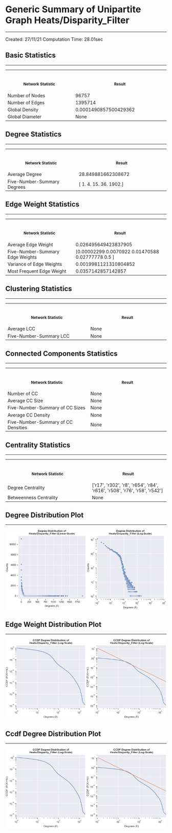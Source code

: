 # Generic Summary of Unipartite Graph **Heats/Disparity_Filter**
---
Created: 27/11/21
Computation Time: 28.01sec

## Basic Statistics
---
<table>
<tr><th align="center"><img width="441" height="1"><p><small>Network Statistic</small></p></th><th align="center"><img width="441" height="1"><p><small>Result</small></p></th></tr>
<tr><td>Number of Nodes</td><td>96757</td></tr>
<tr><td>Number of Edges</td><td>1395714</td></tr>
<tr><td>Global Density</td><td>0.0001490857500429362</td></tr>
<tr><td>Global Diameter</td><td>None</td></tr>
</table>

## Degree Statistics
---
<table>
<tr><th align="center"><img width="441" height="1"><p><small>Network Statistic</small></p></th><th align="center"><img width="441" height="1"><p><small>Result</small></p></th></tr>
<tr><td>Average Degree</td><td>28.849881662308672</td></tr>
<tr><td>Five-Number-Summary Degrees</td><td>[   1.    4.   15.   36. 1902.]</td></tr>
</table>

## Edge Weight Statistics
---
<table>
<tr><th align="center"><img width="441" height="1"><p><small>Network Statistic</small></p></th><th align="center"><img width="441" height="1"><p><small>Result</small></p></th></tr>
<tr><td>Average Edge Weight</td><td>0.026495649423837905</td></tr>
<tr><td>Five-Number-Summary Edge Weights</td><td>[0.00002299 0.0070922  0.01470588 0.02777778 0.5       ]</td></tr>
<tr><td>Variance of Edge Weights</td><td>0.0019981121310804852</td></tr>
<tr><td>Most Frequent Edge Weight</td><td>0.0357142857142857</td></tr>
</table>

## Clustering Statistics
---
<table>
<tr><th align="center"><img width="441" height="1"><p><small>Network Statistic</small></p></th><th align="center"><img width="441" height="1"><p><small>Result</small></p></th></tr>
<tr><td>Average LCC</td><td>None</td></tr>
<tr><td>Five-Number-Summary LCC</td><td>None</td></tr>
</table>

## Connected Components Statistics
---
<table>
<tr><th align="center"><img width="441" height="1"><p><small>Network Statistic</small></p></th><th align="center"><img width="441" height="1"><p><small>Result</small></p></th></tr>
<tr><td>Number of CC</td><td>None</td></tr>
<tr><td>Average CC Size</td><td>None</td></tr>
<tr><td>Five-Number-Summary of CC Sizes</td><td>None</td></tr>
<tr><td>Average CC Density</td><td>None</td></tr>
<tr><td>Five-Number-Summary of CC Densities</td><td>None</td></tr>
</table>

## Centrality Statistics
---
<table>
<tr><th align="center"><img width="441" height="1"><p><small>Network Statistic</small></p></th><th align="center"><img width="441" height="1"><p><small>Result</small></p></th></tr>
<tr><td>Degree Centrality</td><td>['r17', 'r302', 'r8', 'r654', 'r84', 'r616', 'r508', 'r76', 'r58', 'r542']</td></tr>
<tr><td>Betweenness Centrality</td><td>None</td></tr>
</table>

## Degree Distribution Plot
---
![image](data/graph_summaries/backboned_projections/heats/disparity_filter/assets/degree_distribution.jpg)

## Edge Weight Distribution Plot
---
![image](data/graph_summaries/backboned_projections/heats/disparity_filter/assets/edge_weight_distribution.jpg)

## Ccdf Degree Distribution Plot
---
![image](data/graph_summaries/backboned_projections/heats/disparity_filter/assets/ccdf_degree_distribution.jpg)

